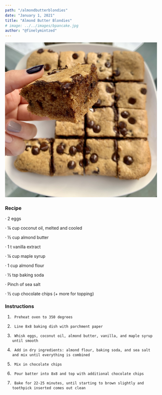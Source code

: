 ```yaml
---
path: "/almondbutterblondies"
date: "January 1, 2021"
title: "Almond Butter Blondies"
# image: ../../images/bpancake.jpg
author: "@finelymintzed"
---
```


![Almond Butter Blondies](./almondblondies.jpg)

### Recipe

· 2 eggs

· ¼ cup coconut oil, melted and cooled

· ½ cup almond butter

· 1 t vanilla extract

· ¼ cup maple syrup

· 1 cup almond flour

· ½ tsp baking soda

· Pinch of sea salt

· ½ cup chocolate chips (+ more for topping)

### Instructions

1.      Preheat oven to 350 degrees

2.      Line 8x8 baking dish with parchment paper

3.      Whisk eggs, coconut oil, almond butter, vanilla, and maple syrup until smooth

4.      Add in dry ingredients: almond flour, baking soda, and sea salt and mix until everything is combined

5.      Mix in chocolate chips

6.      Pour batter into 8x8 and top with additional chocolate chips

7.      Bake for 22-25 minutes, until starting to brown slightly and toothpick inserted comes out clean
